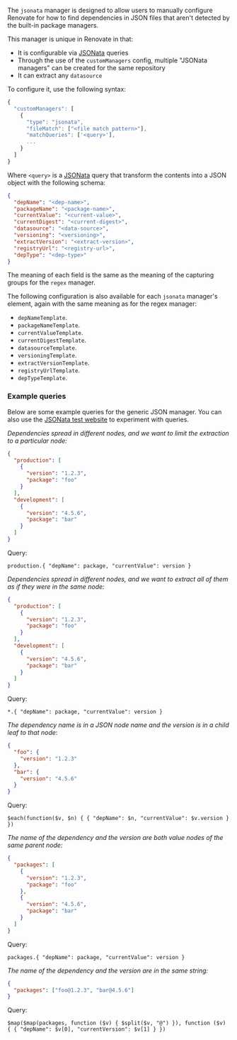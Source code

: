 The `jsonata` manager is designed to allow users to manually configure Renovate for how to find dependencies in JSON files that aren't detected by the built-in package managers.

This manager is unique in Renovate in that:

- It is configurable via [JSONata](https://jsonata.org/) queries
- Through the use of the `customManagers` config, multiple "JSONata managers" can be created for the same repository
- It can extract any `datasource`

To configure it, use the following syntax:

```javascript
{
  "customManagers": [
    {
      "type": "jsonata",
      "fileMatch": ["<file match pattern>"],
      "matchQueries": ['<query>'],
      ...
    }
  ]
}
```

Where `<query>` is a [JSONata](https://docs.jsonata.org/overview.html) query that transform the contents into a JSON object with the following schema:

```json
{
  "depName": "<dep-name>",
  "packageName": "<package-name>",
  "currentValue": "<current-value>",
  "currentDigest": "<current-digest>",
  "datasource": "<data-source>",
  "versioning": "<versioning>",
  "extractVersion": "<extract-version>",
  "registryUrl": "<registry-url>",
  "depType": "<dep-type>"
}
```

The meaning of each field is the same as the meaning of the capturing groups for the `regex` manager.

The following configuration is also available for each `jsonata` manager's element, again with the same meaning as for the regex manager:

- `depNameTemplate`.
- `packageNameTemplate`.
- `currentValueTemplate`.
- `currentDigestTemplate`.
- `datasourceTemplate`.
- `versioningTemplate`.
- `extractVersionTemplate`.
- `registryUrlTemplate`.
- `depTypeTemplate`.

### Example queries

Below are some example queries for the generic JSON manager. You can also use the [JSONata test website](https://try.jsonata.org) to experiment with queries.

_Dependencies spread in different nodes, and we want to limit the extraction to a particular node:_

```json
{
  "production": [
    {
      "version": "1.2.3",
      "package": "foo"
    }
  ],
  "development": [
    {
      "version": "4.5.6",
      "package": "bar"
    }
  ]
}
```

Query:

```
production.{ "depName": package, "currentValue": version }
```

_Dependencies spread in different nodes, and we want to extract all of them as if they were in the same node:_

```json
{
  "production": [
    {
      "version": "1.2.3",
      "package": "foo"
    }
  ],
  "development": [
    {
      "version": "4.5.6",
      "package": "bar"
    }
  ]
}
```

Query:

```
*.{ "depName": package, "currentValue": version }
```

_The dependency name is in a JSON node name and the version is in a child leaf to that node_:

```json
{
  "foo": {
    "version": "1.2.3"
  },
  "bar": {
    "version": "4.5.6"
  }
}
```

Query:

```
$each(function($v, $n) { { "depName": $n, "currentValue": $v.version } })
```

_The name of the dependency and the version are both value nodes of the same parent node:_

```json
{
  "packages": [
    {
      "version": "1.2.3",
      "package": "foo"
    },
    {
      "version": "4.5.6",
      "package": "bar"
    }
  ]
}
```

Query:

```
packages.{ "depName": package, "currentValue": version }
```

_The name of the dependency and the version are in the same string:_

```json
{
  "packages": ["foo@1.2.3", "bar@4.5.6"]
}
```

Query:

```
$map($map(packages, function ($v) { $split($v, "@") }), function ($v) { { "depName": $v[0], "currentVersion": $v[1] } })
```
